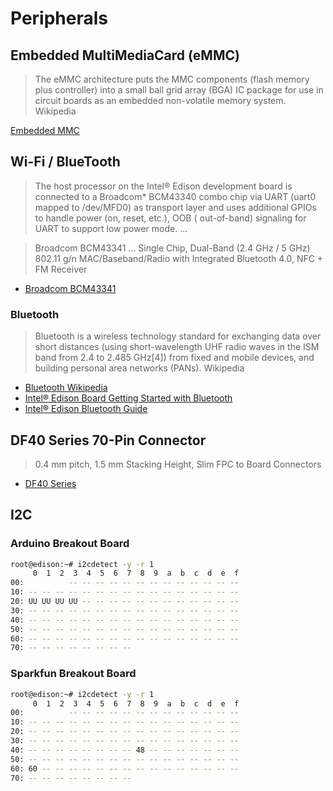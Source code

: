 # Peripherals

## Embedded MultiMediaCard (eMMC)

> The eMMC architecture puts the MMC components (flash memory plus controller) into a small ball grid array (BGA) IC package for use in circuit boards as an embedded non-volatile memory system. Wikipedia

[Embedded MMC](https://en.wikipedia.org/wiki/MultiMediaCard#eMMC)

## Wi-Fi / BlueTooth

> The host processor on the Intel® Edison development board is connected to a Broadcom* BCM43340 combo chip via UART (uart0 mapped to /dev/MFD0) as transport layer and uses additional GPIOs to handle power (on, reset, etc.), OOB (
out-of-band) signaling for UART to support low power mode. ...

> Broadcom BCM43341 ... Single Chip, Dual-Band (2.4 GHz / 5 GHz) 802.11 g/n MAC/Baseband/Radio with Integrated Bluetooth 4.0, NFC + FM Receiver

- [Broadcom BCM43341](https://www.broadcom.com/products/wireless-connectivity/bluetooth/bcm43341)

### Bluetooth

> Bluetooth is a wireless technology standard for exchanging data over short distances (using short-wavelength UHF radio waves in the ISM band from 2.4 to 2.485 GHz[4]) from fixed and mobile devices, and building personal area networks (PANs). Wikipedia

- [Bluetooth Wikipedia](https://en.wikipedia.org/wiki/Bluetooth)
- [Intel® Edison Board Getting Started with Bluetooth](https://software.intel.com/en-us/articles/intel-edison-board-getting-started-with-bluetooth)
- [Intel® Edison Bluetooth Guide](http://download.intel.com/support/edison/sb/edisonbluetooth_331704004.pdf)

## DF40 Series 70-Pin Connector

> 0.4 mm pitch, 1.5 mm Stacking Height, Slim FPC to Board Connectors

- [DF40 Series](https://www.hirose-connectors.com/connectors/H204SeriesListCompare.aspx?snprm=DF40)

## I2C

### Arduino Breakout Board

```sh
root@edison:~# i2cdetect -y -r 1
     0  1  2  3  4  5  6  7  8  9  a  b  c  d  e  f
00:          -- -- -- -- -- -- -- -- -- -- -- -- --
10: -- -- -- -- -- -- -- -- -- -- -- -- -- -- -- --
20: UU UU UU UU -- -- -- -- -- -- -- -- -- -- -- --
30: -- -- -- -- -- -- -- -- -- -- -- -- -- -- -- --
40: -- -- -- -- -- -- -- -- -- -- -- -- -- -- -- --
50: -- -- -- -- -- -- -- -- -- -- -- -- -- -- -- --
60: -- -- -- -- -- -- -- -- -- -- -- -- -- -- -- --
70: -- -- -- -- -- -- -- --
```

### Sparkfun Breakout Board

```sh
root@edison:~# i2cdetect -y -r 1
     0  1  2  3  4  5  6  7  8  9  a  b  c  d  e  f
00:          -- -- -- -- -- -- -- -- -- -- -- -- --
10: -- -- -- -- -- -- -- -- -- -- -- -- -- -- -- --
20: -- -- -- -- -- -- -- -- -- -- -- -- -- -- -- --
30: -- -- -- -- -- -- -- -- -- -- -- -- -- -- -- --
40: -- -- -- -- -- -- -- -- 48 -- -- -- -- -- -- --
50: -- -- -- -- -- -- -- -- -- -- -- -- -- -- -- --
60: 60 -- -- -- -- -- -- -- -- -- -- -- -- -- -- --
70: -- -- -- -- -- -- -- --
```

